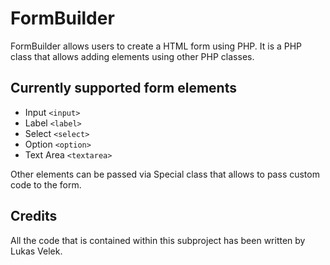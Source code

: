 # FormBuilder
FormBuilder allows users to create a HTML form using PHP. It is a PHP class that allows adding elements using other PHP classes.

## Currently supported form elements
- Input `<input>`
- Label `<label>`
- Select `<select>`
- Option `<option>`
- Text Area `<textarea>`

Other elements can be passed via Special class that allows to pass custom code to the form.

## Credits
All the code that is contained within this subproject has been written by Lukas Velek.